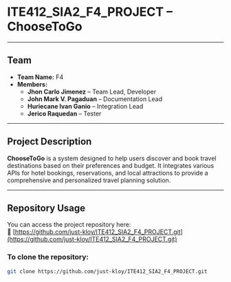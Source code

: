 # ITE412_SIA2_F4_PROJECT – **ChooseToGo**

---

## Team

* **Team Name:** F4  
* **Members:**
  * **Jhon Carlo Jimenez** – Team Lead, Developer  
  * **John Mark V. Pagaduan** – Documentation Lead  
  * **Huriecane Ivan Ganio** – Integration Lead  
  * **Jerico Raquedan** – Tester

---

## Project Description

**ChooseToGo** is a system designed to help users discover and book travel destinations based on their preferences and budget. It integrates various APIs for hotel bookings, reservations, and local attractions to provide a comprehensive and personalized travel planning solution.

---

## Repository Usage

You can access the project repository here:  
🔗 [https://github.com/just-kloy/ITE412_SIA2_F4_PROJECT.git](https://github.com/just-kloy/ITE412_SIA2_F4_PROJECT.git)

### To clone the repository:

```bash
git clone https://github.com/just-kloy/ITE412_SIA2_F4_PROJECT.git
